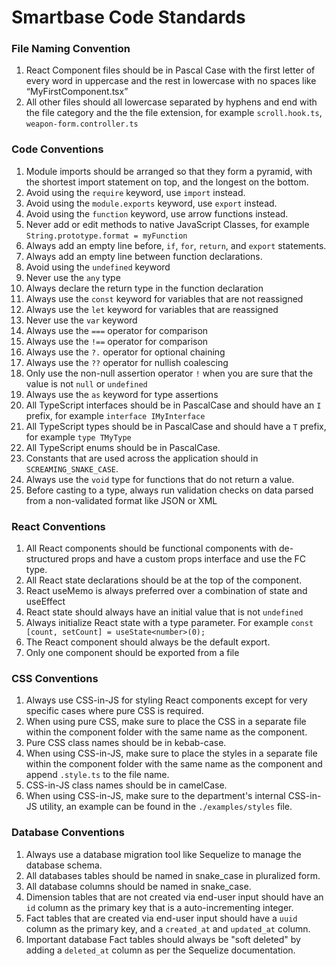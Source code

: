 # Smartbase Code Standards

### File Naming Convention

1. React Component files should be in Pascal Case with the first letter of every word in uppercase and the rest in lowercase with no spaces like “MyFirstComponent.tsx”
2. All other files should all lowercase separated by hyphens and end with the file category and the the file extension,
   for example `scroll.hook.ts`, `weapon-form.controller.ts`

### Code Conventions

1. Module imports should be arranged so that they form a pyramid, with the shortest import statement on top, and the longest on the bottom.
2. Avoid using the `require` keyword, use `import` instead.
3. Avoid using the `module.exports` keyword, use `export` instead.
4. Avoid using the `function` keyword, use arrow functions instead.
5. Never add or edit methods to native JavaScript Classes, for example `String.prototype.format = myFunction`
6. Always add an empty line before, `if`, `for`, `return`, and `export` statements.
7. Always add an empty line between function declarations.
8. Avoid using the `undefined` keyword
9. Never use the `any` type
10. Always declare the return type in the function declaration
11. Always use the `const` keyword for variables that are not reassigned
12. Always use the `let` keyword for variables that are reassigned
13. Never use the `var` keyword
14. Always use the `===` operator for comparison
15. Always use the `!==` operator for comparison
16. Always use the `?.` operator for optional chaining
17. Always use the `??` operator for nullish coalescing
18. Only use the non-null assertion operator `!` when you are sure that the value is not `null` or `undefined`
19. Always use the `as` keyword for type assertions
20. All TypeScript interfaces should be in PascalCase and should have an `I` prefix, for example `interface IMyInterface`
21. All TypeScript types should be in PascalCase and should have a `T` prefix, for example `type TMyType`
22. All TypeScript enums should be in PascalCase.
23. Constants that are used across the application should in `SCREAMING_SNAKE_CASE`.
24. Always use the `void` type for functions that do not return a value.
25. Before casting to a type, always run validation checks on data parsed from a non-validated format like JSON or XML

### React Conventions

1. All React components should be functional components with de-structured props and have a custom props interface and use the FC type.
2. All React state declarations should be at the top of the component.
3. React useMemo is always preferred over a combination of state and useEffect
4. React state should always have an initial value that is not `undefined`
5. Always initialize React state with a type parameter. For example
   `const [count, setCount] = useState<number>(0);`
6. The React component should always be the default export.
7. Only one component should be exported from a file

### CSS Conventions

1. Always use CSS-in-JS for styling React components except for very specific cases where pure CSS is required.
2. When using pure CSS, make sure to place the CSS in a separate file within the component folder with the same name as the component.
3. Pure CSS class names should be in kebab-case.
4. When using CSS-in-JS, make sure to place the styles in a separate file within the component folder with the same name as the component and append `.style.ts` to the file name.
5. CSS-in-JS class names should be in camelCase.
6. When using CSS-in-JS, make sure to the department's internal CSS-in-JS utility, an example can be found in the `./examples/styles` file.

### Database Conventions

1. Always use a database migration tool like Sequelize to manage the database schema.
2. All databases tables should be named in snake_case in pluralized form.
3. All database columns should be named in snake_case.
4. Dimension tables that are not created via end-user input should have an `id` column as the primary key that is a auto-incrementing integer.
5. Fact tables that are created via end-user input should have a `uuid` column as the primary key, and a `created_at` and `updated_at` column.
6. Important database Fact tables should always be "soft deleted" by adding a `deleted_at` column as per the Sequelize documentation.
